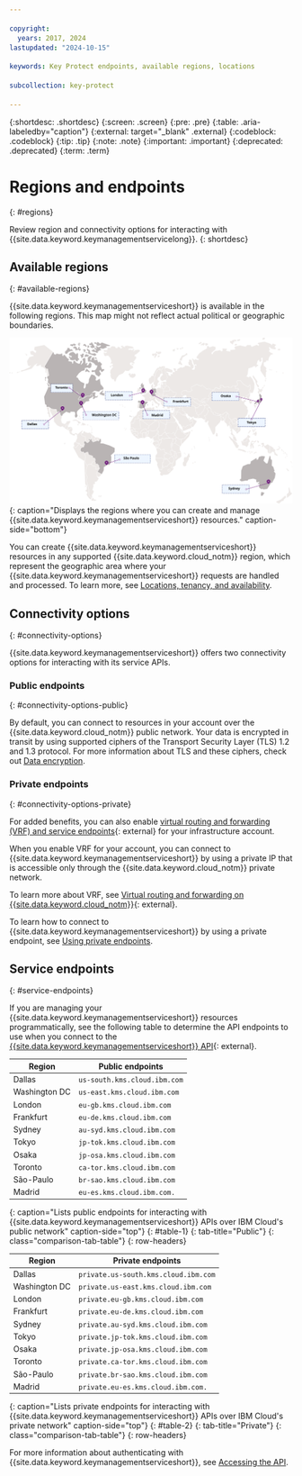 ```yaml
---

copyright:
  years: 2017, 2024
lastupdated: "2024-10-15"

keywords: Key Protect endpoints, available regions, locations

subcollection: key-protect

---
```


{:shortdesc: .shortdesc}
{:screen: .screen}
{:pre: .pre}
{:table: .aria-labeledby="caption"}
{:external: target="_blank" .external}
{:codeblock: .codeblock}
{:tip: .tip}
{:note: .note}
{:important: .important}
{:deprecated: .deprecated}
{:term: .term}

# Regions and endpoints
{: #regions}

Review region and connectivity options for interacting with {{site.data.keyword.keymanagementservicelong}}.
{: shortdesc}

## Available regions
{: #available-regions}




{{site.data.keyword.keymanagementserviceshort}} is available in the following regions. This map might not reflect actual political or geographic boundaries.




![Regions where the {{site.data.keyword.keymanagementserviceshort}} service is available.](images/world-map.svg){: caption="Displays the regions where you can create and manage {{site.data.keyword.keymanagementserviceshort}} resources." caption-side="bottom"}

 
You can create {{site.data.keyword.keymanagementserviceshort}} resources in any supported {{site.data.keyword.cloud_notm}} region, which represent the geographic area where your {{site.data.keyword.keymanagementserviceshort}} requests are handled and processed. To learn more, see [Locations, tenancy, and availability](/docs/key-protect?topic=key-protect-ha-dr#availability).

## Connectivity options
{: #connectivity-options}

{{site.data.keyword.keymanagementserviceshort}} offers two connectivity options
for interacting with its service APIs.

### Public endpoints
{: #connectivity-options-public}

By default, you can connect to resources in your account over the {{site.data.keyword.cloud_notm}} public network. Your data is encrypted in transit by using supported ciphers of the Transport Security Layer (TLS) 1.2 and 1.3 protocol. For more information about TLS and these ciphers, check out [Data encryption](/docs/key-protect?topic=key-protect-security-and-compliance#data-encryption).

### Private endpoints
{: #connectivity-options-private}

For added benefits, you can also enable
[virtual routing and forwarding (VRF) and service endpoints](/docs/account?topic=account-vrf-service-endpoint){: external}
for your infrastructure account.

When you enable VRF for your account, you can connect to
{{site.data.keyword.keymanagementserviceshort}} by using a private IP that is
accessible only through the {{site.data.keyword.cloud_notm}} private network.

To learn more about VRF, see
[Virtual routing and forwarding on {{site.data.keyword.cloud_notm}}](/docs/dl?topic=dl-overview-of-virtual-routing-and-forwarding-vrf-on-ibm-cloud){: external}.

To learn how to connect to {{site.data.keyword.keymanagementserviceshort}}
by using a private endpoint, see
[Using private endpoints](/docs/key-protect?topic=key-protect-private-endpoints).

## Service endpoints
{: #service-endpoints}

If you are managing your {{site.data.keyword.keymanagementserviceshort}}
resources programmatically, see the following table to determine the API
endpoints to use when you connect to the
[{{site.data.keyword.keymanagementserviceshort}} API](/apidocs/key-protect){: external}.


| Region           | Public endpoints             |
| ---------------- | ---------------------------- |
| Dallas           | `us-south.kms.cloud.ibm.com` |
| Washington DC    | `us-east.kms.cloud.ibm.com`  |
| London           | `eu-gb.kms.cloud.ibm.com`    |
| Frankfurt        | `eu-de.kms.cloud.ibm.com`    |
| Sydney           | `au-syd.kms.cloud.ibm.com`   |
| Tokyo            | `jp-tok.kms.cloud.ibm.com`   |
| Osaka            | `jp-osa.kms.cloud.ibm.com`   |
| Toronto          | `ca-tor.kms.cloud.ibm.com`   |
| S&atilde;o-Paulo | `br-sao.kms.cloud.ibm.com`   |
| Madrid           | `eu-es.kms.cloud.ibm.com.`   |
{: caption="Lists public endpoints for interacting with {{site.data.keyword.keymanagementserviceshort}} APIs over IBM Cloud's public network" caption-side="top"}
{: #table-1}
{: tab-title="Public"}
{: class="comparison-tab-table"}
{: row-headers}

| Region           | Private endpoints                            |
| ---------------- | -------------------------------------------- |
| Dallas           | `private.us-south.kms.cloud.ibm.com`         |
| Washington DC    | `private.us-east.kms.cloud.ibm.com`          |
| London           | `private.eu-gb.kms.cloud.ibm.com`            |
| Frankfurt        | `private.eu-de.kms.cloud.ibm.com`            |
| Sydney           | `private.au-syd.kms.cloud.ibm.com`           |
| Tokyo            | `private.jp-tok.kms.cloud.ibm.com`           |
| Osaka            | `private.jp-osa.kms.cloud.ibm.com`           |
| Toronto          | `private.ca-tor.kms.cloud.ibm.com`           |
| S&atilde;o-Paulo | `private.br-sao.kms.cloud.ibm.com`           |
| Madrid           | `private.eu-es.kms.cloud.ibm.com.`           |
{: caption="Lists private endpoints for interacting with {{site.data.keyword.keymanagementserviceshort}} APIs over IBM Cloud's private network" caption-side="top"}
{: #table-2}
{: tab-title="Private"}
{: class="comparison-tab-table"}
{: row-headers}



For more information about authenticating with
{{site.data.keyword.keymanagementserviceshort}}, see
[Accessing the API](/docs/key-protect?topic=key-protect-set-up-api).
